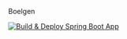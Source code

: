 Boelgen


[![Build & Deploy Spring Boot App](https://github.com/Boelgen/boelgen-backend/actions/workflows/main.yml/badge.svg)](https://github.com/Boelgen/boelgen-backend/actions/workflows/main.yml)
